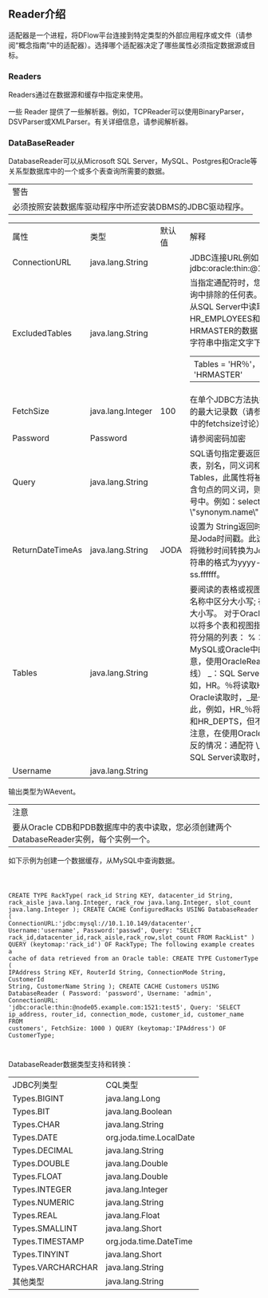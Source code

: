## Reader介绍

适配器是一个进程，将DFlow平台连接到特定类型的外部应用程序或文件（请参阅“概念指南”中的适配器）。选择哪个适配器决定了哪些属性必须指定数据源或目标。

### Readers

Readers通过在数据源和缓存中指定来使用。

一些 Reader 提供了一些解析器。例如，TCPReader可以使用BinaryParser，DSVParser或XMLParser。有关详细信息，请参阅解析器。


### DataBaseReader

DatabaseReader可以从Microsoft SQL Server，MySQL、Postgres和Oracle等关系型数据库中的一个或多个表查询所需要的数据。

<table>
<tr><td>警告</td></tr>
<tr><td>必须按照安装数据库驱动程序中所述安装DBMS的JDBC驱动程序。</td></tr>
</table>


<table>
<tr><td>属性</td><td>类型</td><td>默认值</td><td>解释</td></tr>
<tr><td>ConnectionURL</td><td>java.lang.String</td><td></td><td>JDBC连接URL例如， jdbc:oracle:thin:@192.168.1.2:1521:orcl</td></tr>
<tr><td>ExcludedTables</td><td>	
java.lang.String</td><td></td><td>当指定通配符时，您可以在此处指定要从查询中排除的任何表。指定值Tables。例如，从SQL Server中读取时，要包括来自HR_EMPLOYEES和HR_DEPTS而不是HRMASTER的数据（因为您不能在Tables字符串中指定文字下划线）：<table><td>Tables = 'HR％'，
 ExcludedTables = 'HRMASTER'</td></table></td></tr>
<tr><td>FetchSize</td><td>java.lang.Integer</td><td>100</td><td>在单个JDBC方法执行中要从数据库中获取的最大记录数（请参阅JDBC驱动程序文档中的fetchsize讨论）</td></tr>
<tr><td>Password</td><td>Password</td><td></td><td>请参阅密码加密</td></tr>
<tr><td>Query</td><td>java.lang.String</td><td></td><td>SQL语句指定要返回的数据。您可以查询表，别名，同义词和视图。如果指定Tables，此属性将被忽略。
如果查询包含包含句点的同义词，则必须将其包含在转义引号中。例如：select * from
            \"synonym.name\"
</td></tr>
<tr><td>ReturnDateTimeAs</td><td>	
java.lang.String</td><td>JODA</td><td>设置为  String返回时间戳值作为字符串而不是Joda时间戳。此选项的主要目的是避免在将微秒时间转换为Joda毫秒时丢失精度。字符串的格式为yyyy-mm-dd hh：mm：ss.ffffff。</td></tr>
<tr><td>Tables</td><td>	
java.lang.String</td><td></td><td>要阅读的表格或视图。在MySQL和Oracle名称中区分大小写; 在SQL Server中不区分大小写。
对于Oracle和SQL Server，您可以将多个表和视图指定为以分号或以下通配符分隔的列表：
%：任何的字符
\_：MySQL或Oracle中的任何单个字符（请注意，使用OracleReader时不需要转义下划线）
_：SQL Server中的任何一个字符
例如，HR。％将读取HR模式中的所有表。
从Oracle读取时，_是一个字面的下划线，因此，例如，HR_％将包括HR_EMPLOYEES和HR_DEPTS，但不包括HRMASTER。（请注意，在使用OracleReader的情况下_是相反的情况：通配符  \_是字面的下划线）
从SQL Server读取时，无法指定下划线。
</td></tr>
<tr><td>Username</td><td>java.lang.String</td><td></td><td></td></tr>
</table>

输出类型为WAevent。

<table>
<tr><td>注意</td></tr>
<tr><td>要从Oracle CDB和PDB数据库中的表中读取，您必须创建两个DatabaseReader实例，每个实例一个。</td></tr>
</table>

如下示例为创建一个数据缓存，从MySQL中查询数据。

<code>

CREATE TYPE RackType(
  rack_id String KEY,
  datacenter_id String,
  rack_aisle java.lang.Integer,
  rack_row java.lang.Integer,
  slot_count java.lang.Integer
);
CREATE CACHE ConfiguredRacks USING DatabaseReader (
  ConnectionURL:'jdbc:mysql://10.1.10.149/datacenter',
  Username:'username',
  Password:'passwd',
  Query: "SELECT rack_id,datacenter_id,rack_aisle,rack_row,slot_count FROM RackList"
)
QUERY (keytomap:'rack_id') OF RackType;
The following example creates a cache of data retrieved from an Oracle table:
CREATE TYPE CustomerType (
  IPAddress  String KEY,
  RouterId  String,
  ConnectionMode  String,
  CustomerId  String,
  CustomerName  String
);
CREATE CACHE Customers USING DatabaseReader (
  Password: 'password',
  Username: 'admin',
  ConnectionURL: 'jdbc:oracle:thin:@node05.example.com:1521:test5',
  Query: 'SELECT ip_address, router_id, connection_mode, customer_id, customer_name FROM customers',
  FetchSize: 1000
)
QUERY (keytomap:'IPAddress') OF CustomerType;

</code>

DatabaseReader数据类型支持和转换：

<table>
<tr><td>JDBC列类型</td><td>CQL类型</td></tr>
<tr><td>Types.BIGINT</td><td>java.lang.Long</td></tr>
<tr><td>Types.BIT</td><td>java.lang.Boolean</td></tr>
<tr><td>Types.CHAR</td><td>java.lang.String</td></tr>
<tr><td>Types.DATE</td><td>org.joda.time.LocalDate</td></tr>
<tr><td>Types.DECIMAL</td><td>java.lang.String</td></tr>
<tr><td>Types.DOUBLE</td><td>java.lang.Double</td></tr>
<tr><td>Types.FLOAT</td><td>java.lang.Double</td></tr>
<tr><td>Types.INTEGER</td><td>java.lang.Integer</td></tr>
<tr><td>Types.NUMERIC</td><td>java.lang.String</td></tr>
<tr><td>Types.REAL</td><td>java.lang.Float</td></tr>
<tr><td>Types.SMALLINT</td><td>java.lang.Short</td></tr>
<tr><td>Types.TIMESTAMP</td><td>org.joda.time.DateTime</td></tr>
<tr><td>Types.TINYINT</td><td>java.lang.Short</td></tr>
<tr><td>Types.VARCHARCHAR</td><td>java.lang.String</td></tr>
<tr><td>其他类型</td><td>java.lang.String</td></tr>
</table>















































































